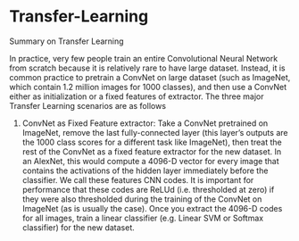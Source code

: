 # Transfer-Learning

Summary on Transfer Learning

In practice, very few people train an entire Convolutional Neural Network from scratch because it is relatively rare to have large dataset. Instead, it is common practice to pretrain a ConvNet on large dataset (such as ImageNet, which contain 1.2 million images for 1000 classes), and then use a ConvNet either as initialization or a fixed features of extractor. The three major Transfer Learning scenarios are as follows

1. ConvNet as Fixed Feature extractor: 
Take a ConvNet pretrained on ImageNet, remove the last fully-connected layer (this layer’s outputs are the 1000 class scores for a different task like ImageNet), then treat the rest of the ConvNet as a fixed feature extractor for the new dataset. In an AlexNet, this would compute a 4096-D vector for every image that contains the activations of the hidden layer immediately before the classifier. We call these features CNN codes. It is important for performance that these codes are ReLUd (i.e. thresholded at zero) if they were also thresholded during the training of the ConvNet on ImageNet (as is usually the case). Once you extract the 4096-D codes for all images, train a linear classifier (e.g. Linear SVM or Softmax classifier) for the new dataset. 
